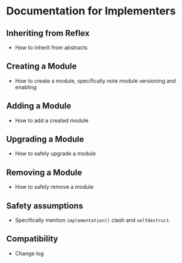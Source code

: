 # Documentation for Implementers

## Inheriting from Reflex

- How to inherit from abstracts

## Creating a Module

- How to create a module, specifically note module versioning and enabling

## Adding a Module

- How to add a created module

## Upgrading a Module

- How to safely upgrade a module

## Removing a Module

- How to safely remove a module

## Safety assumptions

- Specifically mention `implementation()` clash and `selfdestruct`.

## Compatibility

- Change log
